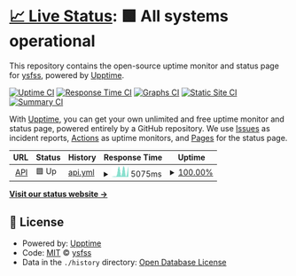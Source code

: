 # [📈 Live Status](https://uptime.ysfss.net): <!--live status--> **🟩 All systems operational**

This repository contains the open-source uptime monitor and status page for [ysfss](https://uptime.ysfss.net), powered by [Upptime](https://github.com/upptime/upptime).

[![Uptime CI](https://github.com/ysfsvm/uptime/workflows/Uptime%20CI/badge.svg)](https://github.com/ysfsvm/uptime/actions?query=workflow%3A%22Uptime+CI%22)
[![Response Time CI](https://github.com/ysfsvm/uptime/workflows/Response%20Time%20CI/badge.svg)](https://github.com/ysfsvm/uptime/actions?query=workflow%3A%22Response+Time+CI%22)
[![Graphs CI](https://github.com/ysfsvm/uptime/workflows/Graphs%20CI/badge.svg)](https://github.com/ysfsvm/uptime/actions?query=workflow%3A%22Graphs+CI%22)
[![Static Site CI](https://github.com/ysfsvm/uptime/workflows/Static%20Site%20CI/badge.svg)](https://github.com/ysfsvm/uptime/actions?query=workflow%3A%22Static+Site+CI%22)
[![Summary CI](https://github.com/ysfsvm/uptime/workflows/Summary%20CI/badge.svg)](https://github.com/ysfsvm/uptime/actions?query=workflow%3A%22Summary+CI%22)

With [Upptime](https://upptime.js.org), you can get your own unlimited and free uptime monitor and status page, powered entirely by a GitHub repository. We use [Issues](https://github.com/ysfsvm/uptime/issues) as incident reports, [Actions](https://github.com/ysfsvm/uptime/actions) as uptime monitors, and [Pages](https://uptime.ysfss.net) for the status page.

<!--start: status pages-->
<!-- This summary is generated by Upptime (https://github.com/upptime/upptime) -->
<!-- Do not edit this manually, your changes will be overwritten -->
<!-- prettier-ignore -->
| URL | Status | History | Response Time | Uptime |
| --- | ------ | ------- | ------------- | ------ |
| <img alt="" src="https://icons.duckduckgo.com/ip3/ysfapi-dummy.glitch.me.ico" height="13"> [API](https://ysfapi-dummy.glitch.me/) | 🟩 Up | [api.yml](https://github.com/ysfsvm/uptime/commits/HEAD/history/api.yml) | <details><summary><img alt="Response time graph" src="./graphs/api/response-time-week.png" height="20"> 5075ms</summary><br><a href="https://uptime.ysfss.net/history/api"><img alt="Response time 5141" src="https://img.shields.io/endpoint?url=https%3A%2F%2Fraw.githubusercontent.com%2Fysfsvm%2Fuptime%2FHEAD%2Fapi%2Fapi%2Fresponse-time.json"></a><br><a href="https://uptime.ysfss.net/history/api"><img alt="24-hour response time 10932" src="https://img.shields.io/endpoint?url=https%3A%2F%2Fraw.githubusercontent.com%2Fysfsvm%2Fuptime%2FHEAD%2Fapi%2Fapi%2Fresponse-time-day.json"></a><br><a href="https://uptime.ysfss.net/history/api"><img alt="7-day response time 5075" src="https://img.shields.io/endpoint?url=https%3A%2F%2Fraw.githubusercontent.com%2Fysfsvm%2Fuptime%2FHEAD%2Fapi%2Fapi%2Fresponse-time-week.json"></a><br><a href="https://uptime.ysfss.net/history/api"><img alt="30-day response time 7298" src="https://img.shields.io/endpoint?url=https%3A%2F%2Fraw.githubusercontent.com%2Fysfsvm%2Fuptime%2FHEAD%2Fapi%2Fapi%2Fresponse-time-month.json"></a><br><a href="https://uptime.ysfss.net/history/api"><img alt="1-year response time 6427" src="https://img.shields.io/endpoint?url=https%3A%2F%2Fraw.githubusercontent.com%2Fysfsvm%2Fuptime%2FHEAD%2Fapi%2Fapi%2Fresponse-time-year.json"></a></details> | <details><summary><a href="https://uptime.ysfss.net/history/api">100.00%</a></summary><a href="https://uptime.ysfss.net/history/api"><img alt="All-time uptime 75.25%" src="https://img.shields.io/endpoint?url=https%3A%2F%2Fraw.githubusercontent.com%2Fysfsvm%2Fuptime%2FHEAD%2Fapi%2Fapi%2Fuptime.json"></a><br><a href="https://uptime.ysfss.net/history/api"><img alt="24-hour uptime 100.00%" src="https://img.shields.io/endpoint?url=https%3A%2F%2Fraw.githubusercontent.com%2Fysfsvm%2Fuptime%2FHEAD%2Fapi%2Fapi%2Fuptime-day.json"></a><br><a href="https://uptime.ysfss.net/history/api"><img alt="7-day uptime 100.00%" src="https://img.shields.io/endpoint?url=https%3A%2F%2Fraw.githubusercontent.com%2Fysfsvm%2Fuptime%2FHEAD%2Fapi%2Fapi%2Fuptime-week.json"></a><br><a href="https://uptime.ysfss.net/history/api"><img alt="30-day uptime 99.42%" src="https://img.shields.io/endpoint?url=https%3A%2F%2Fraw.githubusercontent.com%2Fysfsvm%2Fuptime%2FHEAD%2Fapi%2Fapi%2Fuptime-month.json"></a><br><a href="https://uptime.ysfss.net/history/api"><img alt="1-year uptime 85.92%" src="https://img.shields.io/endpoint?url=https%3A%2F%2Fraw.githubusercontent.com%2Fysfsvm%2Fuptime%2FHEAD%2Fapi%2Fapi%2Fuptime-year.json"></a></details>

<!--end: status pages-->

[**Visit our status website →**](https://uptime.ysfss.net)

## 📄 License

- Powered by: [Upptime](https://github.com/upptime/upptime)
- Code: [MIT](./LICENSE) © [ysfss](https://demo.upptime.js.org)
- Data in the `./history` directory: [Open Database License](https://opendatacommons.org/licenses/odbl/1-0/)
